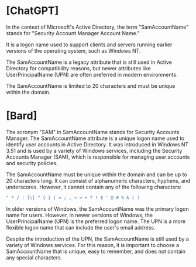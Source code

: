 # [ChatGPT]

In the context of Microsoft's Active Directory, the term "SamAccountName" stands for "Security Account Manager Account Name."

It is a logon name used to support clients and servers running earlier versions of the operating system, such as Windows NT.

The SamAccountName is a legacy attribute that is still used in Active Directory for compatibility reasons, but newer attributes like UserPrincipalName (UPN) are often preferred in modern environments. 

The SamAccountName is limited to 20 characters and must be unique within the domain.

# [Bard]

The acronym "SAM" in SamAccountName stands for Security Accounts Manager. The SamAccountName attribute is a unique logon name used to identify user accounts in Active Directory. It was introduced in Windows NT 3.51 and is used by a variety of Windows services, including the Security Accounts Manager (SAM), which is responsible for managing user accounts and security policies.

The SamAccountName must be unique within the domain and can be up to 20 characters long. It can consist of alphanumeric characters, hyphens, and underscores. However, it cannot contain any of the following characters:

```sh
" * / : [\] ^ { } | = ; , < > + ? ! $ ' @ # % & ( )
```

In older versions of Windows, the SamAccountName was the primary logon name for users. However, in newer versions of Windows, the UserPrincipalName (UPN) is the preferred logon name. The UPN is a more flexible logon name that can include the user's email address.

Despite the introduction of the UPN, the SamAccountName is still used by a variety of Windows services. For this reason, it is important to choose a SamAccountName that is unique, easy to remember, and does not contain any special characters.